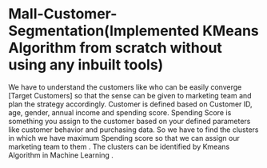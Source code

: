 # Mall-Customer-Segmentation(Implemented  KMeans Algorithm from scratch without using any inbuilt tools)
 We have to understand the customers like who can be easily converge [Target Customers] so that the sense can be given to marketing team and plan the strategy accordingly. Customer is defined based on  Customer ID, age, gender, annual income and spending score. Spending Score is something you assign to the customer based on your defined parameters like customer behavior and purchasing data. So we have to find the clusters in which we have maximum Spending score so that we can assign our marketing team to them . The clusters can be identified by Kmeans Algorithm in Machine Learning .
